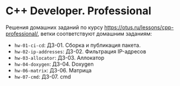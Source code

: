 # C++ Developer. Professional

Решения домашних заданий по курсу https://otus.ru/lessons/cpp-professional/, ветки соответствуют домашним заданиям:

- `hw-01-ci-cd`: ДЗ-01. Сборка и публикация пакета.
- `hw-02-ip-addresses`: ДЗ-02. Фильтрация IP-адресов
- `hw-03-allocator`: ДЗ-03. Аллокатор
- `hw-04-doxygen`: ДЗ-04. Doxygen
- `hw-06-matrix`: ДЗ-06. Матрица
- `hw-07-cmd`: ДЗ-07. cmd